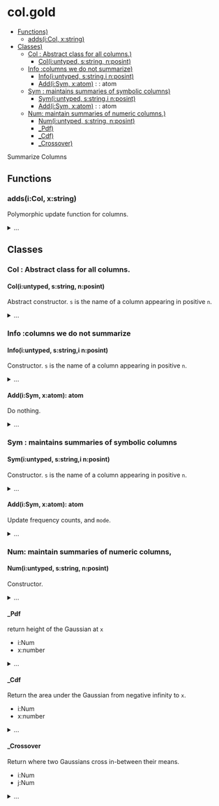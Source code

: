 #  col.gold
  - [Functions)](#functions) 
    - [adds(i:Col, x:string)](#addsicolxstring) 
  - [Classes)](#classes) 
    - [Col : Abstract class for all columns.)](#colabstractclassforallcolumns) 
      - [Col(i:untyped, s:string, n:posint)](#coliuntypedsstringnposint) 
    - [Info :columns we do not summarize)](#infocolumnswedonotsummarize) 
      - [Info(i:untyped, s:string,i n:posint)](#infoiuntypedsstringinposint) 
      - [Add(i:Sym, x:atom)](#addisymxatomatom) : : atom
    - [Sym : maintains summaries of symbolic columns)](#symmaintainssummariesofsymboliccolumns) 
      - [Sym(i:untyped, s:string,i n:posint)](#symiuntypedsstringinposint) 
      - [Add(i:Sym, x:atom)](#addisymxatomatom) : : atom
    - [Num: maintain summaries of numeric columns,)](#nummaintainsummariesofnumericcolumns) 
      - [Num(i:untyped, s:string, n:posint)](#numiuntypedsstringnposint) 
      - [_Pdf)](#pdf) 
      - [_Cdf)](#cdf) 
      - [_Crossover)](#crossover) 

Summarize Columns


## Functions

### adds(i:Col, x:string)
Polymorphic update function for columns.

<details><summary>...</summary>

```awk
function add(i,x,  f) { f=i.is "Add"; return @f(i,x) }
```

</details>



## Classes

### Col : Abstract class for all columns.

#### Col(i:untyped, s:string, n:posint)
 Abstract constructor.
`s` is the name of a column appearing in positive `n`.

<details><summary>...</summary>

```awk
function Col(i,s,n) { 
  Object(i); i.is="Col"
  i.txt=s; i.pos=n }
```

</details>



### Info :columns we do not summarize

####  Info(i:untyped, s:string,i n:posint)
Constructor. 
`s` is the name of a column appearing in positive `n`.

<details><summary>...</summary>

```awk
function Info(i,s,n)  { Col(i,s,n); i.is="Info" }
```

</details>



#### Add(i:Sym, x:atom): atom
Do nothing.

<details><summary>...</summary>

```awk
function _Add(i,x) { return x }
```

</details>



### Sym : maintains summaries of symbolic columns

####  Sym(i:untyped, s:string,i n:posint)
Constructor.
`s` is the name of a column appearing in positive `n`.

<details><summary>...</summary>

```awk
function Sym(i,s,n) { 
  Col(i,s,n); i.is="Sym"
  i.mode= i.most= "" }
```

</details>



#### Add(i:Sym, x:atom): atom
Update frequency counts, and `mode`.

<details><summary>...</summary>

```awk
function _Add(i,x,   n) {
  if(x=="?") return x
  i.n++
  n= ++i.seen[x]
  if (n> i.most) { i.mode=x; i.most=n}
  return x }  
```

</details>



### Num: maintain summaries of numeric columns,

####  Num(i:untyped, s:string, n:posint)
Constructor.

<details><summary>...</summary>

```awk
function Num(i,s,n) { 
  Col(i,s,n); i.is="Num"
  i.hi = -1E32
  i.lo =  1E32
  i.mu= i.m2= i.n= i.sd=0 }
```

</details>



#### _Pdf
return height of the Gaussian at `x`
- i:Num
- x:number

<details><summary>...</summary>

```awk
function _Pdf(i,x,    var,denom,num) {
  var   = i.sd^2
  denom = (2*Au.pi*2*var)^.5
  num   = 2*Au.e^(-(x-i.mu)^2/(2*var+0.0001))
  return num/(denom + 10^-64) }
```

</details>



#### _Cdf
Return the area under the Gaussian from negative infinity to `x`.
- i:Num
- x:number

<details><summary>...</summary>

```awk
function _Cdf(i,x) { 
  x = (x-i.mu)/i.sd
  return (x<-3 || x>3) ? 0 : 1/(1+Au.e^(-0.07056*x^3 - 1.5976*x))}
```

</details>



#### _Crossover
Return where two Gaussians cross in-between their means.
- i:Num
- j:Num

<details><summary>...</summary>

```awk
function _Crossover(i,j,   x1,x2,d,min,x,y) {
   x1  = i.mu
   x2  = j.mu
   if (x2> x1) { x2=i.mu; x1=j.mu }
   d   = (x2-x1)/10
   min = 1E32
   for(x=x1; x<=x2; x+=d) {
      y = _Pdf(i) + _Pdf(j)
      if (y<min) { out=x; min = x} 
   } 
   return out }
```

</details>


